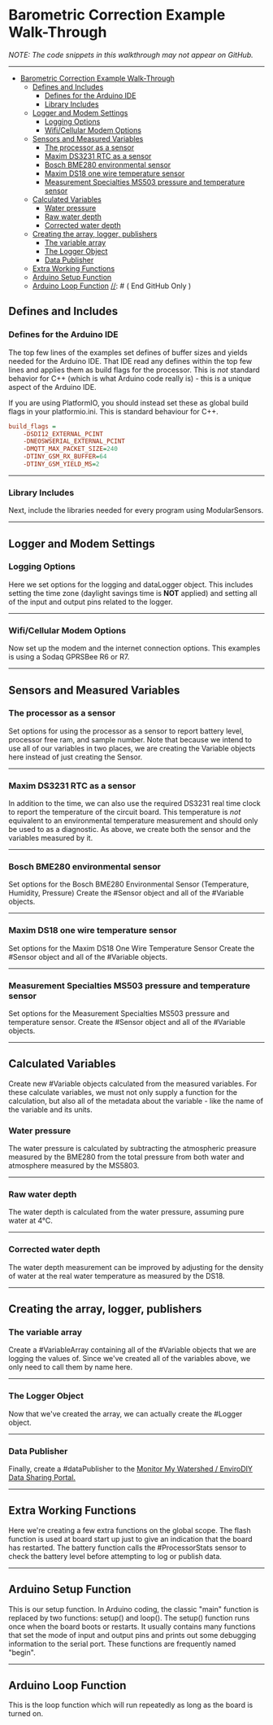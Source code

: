 [//]: # ( @page baro_rho_walkthrough Barometric Correction Walk-Through )
# Barometric Correction Example Walk-Through

_NOTE:  The code snippets in this walkthrough may not appear on GitHub._

[//]: # ( @copydoc baro_rho_example )
___

[//]: # ( @tableofcontents )

[//]: # ( Start GitHub Only )
- [Barometric Correction Example Walk-Through](#barometric-correction-example-walk-through)
  - [Defines and Includes](#defines-and-includes)
    - [Defines for the Arduino IDE](#defines-for-the-arduino-ide)
    - [Library Includes](#library-includes)
  - [Logger and Modem Settings](#logger-and-modem-settings)
    - [Logging Options](#logging-options)
    - [Wifi/Cellular Modem Options](#wificellular-modem-settings)
  - [Sensors and Measured Variables](#sensors-and-measured-variables)
    - [The processor as a sensor](#the-processor-as-a-sensor)
    - [Maxim DS3231 RTC as a sensor](#maxim-ds3231-rtc-as-a-sensor)
    - [Bosch BME280 environmental sensor](#bosch-bme280-environmental-sensor)
    - [Maxim DS18 one wire temperature sensor](#maxim-ds18-one-wire-temperature-sensor)
    - [Measurement Specialties MS503 pressure and temperature sensor](#measurement-specialties-ms503-pressure-and-temperature-sensor)
  - [Calculated Variables](#calculated-variables)
    - [Water pressure](#water-pressure)
    - [Raw water depth](#raw-water-depth)
    - [Corrected water depth](#corrected-water-depth)
  - [Creating the array, logger, publishers](#creating-the-array-logger-publishers)
    - [The variable array](#the-variable-array)
    - [The Logger Object](#the-logger-object)
    - [Data Publisher](#data-publisher)
  - [Extra Working Functions](#extra-working-functions)
  - [Arduino Setup Function](#arduino-setup-function)
  - [Arduino Loop Function](#arduino-loop-function)
[//]: # ( End GitHub Only )


[//]: # ( @section baro_rho_defines-and-includes Defines and Includes )
## Defines and Includes

[//]: # ( @subsection baro_rho_defines Defines for the Arduino IDE )
### Defines for the Arduino IDE
The top few lines of the examples set defines of buffer sizes and yields needed for the Arduino IDE.
That IDE read any defines within the top few lines and applies them as build flags for the processor.
This is _not_ standard behavior for C++ (which is what Arduino code really is) - this is a unique aspect of the Arduino IDE.

[//]: # ( @snippet{lineno} baro_rho_correction.ino defines )

If you are using PlatformIO, you should instead set these as global build flags in your platformio.ini.
This is standard behaviour for C++.

```ini
build_flags =
    -DSDI12_EXTERNAL_PCINT
    -DNEOSWSERIAL_EXTERNAL_PCINT
    -DMQTT_MAX_PACKET_SIZE=240
    -DTINY_GSM_RX_BUFFER=64
    -DTINY_GSM_YIELD_MS=2
```
___

[//]: # ( @subsection baro_rho_includes Library Includes )
### Library Includes

Next, include the libraries needed for every program using ModularSensors.

[//]: # ( @snippet{lineno} baro_rho_correction.ino includes )
___

[//]: # ( @section baro_rho_logger_and_modem_settings Logger and Modem Settings )
## Logger and Modem Settings

[//]: # ( @subsection baro_rho_logger_opts Logging Options )
### Logging Options

Here we set options for the logging and dataLogger object.
This includes setting the time zone (daylight savings time is **NOT** applied) and setting all of the input and output pins related to the logger.

[//]: # ( @snippet{lineno} baro_rho_correction.ino logging_options )
___


[//]: # ( @subsection baro_rho_modem_settings Wifi/Cellular Modem Options )
### Wifi/Cellular Modem Options

Now set up the modem and the internet connection options.
This examples is using a Sodaq GPRSBee R6 or R7.

[//]: # ( @snippet{lineno} baro_rho_correction.ino modem_settings )
___

[//]: # ( @section baro_rho_sensors_and_vars Sensors and Measured Variables )
## Sensors and Measured Variables

[//]: # ( @subsection baro_rho_processor_sensor The processor as a sensor )
### The processor as a sensor

Set options for using the processor as a sensor to report battery level, processor free ram, and sample number.
Note that because we intend to use all of our variables in two places, we are creating the Variable objects here instead of just creating the Sensor.

[//]: # ( @snippet{lineno} baro_rho_correction.ino processor_sensor )
___

[//]: # ( @subsection baro_rho_ds3231 Maxim DS3231 RTC as a sensor )
### Maxim DS3231 RTC as a sensor

In addition to the time, we can also use the required DS3231 real time clock to report the temperature of the circuit board.
This temperature is _not_ equivalent to an environmental temperature measurement and should only be used to as a diagnostic.
As above, we create both the sensor and the variables measured by it.

[//]: # ( @snippet{lineno} baro_rho_correction.ino ds3231 )
___

[//]: # ( @subsection baro_rho_bme280 Bosch BME280 environmental sensor )
### Bosch BME280 environmental sensor

Set options for the Bosch BME280 Environmental Sensor (Temperature, Humidity, Pressure)
Create the #Sensor object and all of the #Variable objects.

[//]: # ( @snippet{lineno} baro_rho_correction.ino bme280 )
___

[//]: # ( @subsection baro_rho_ds18 Maxim DS18 one wire temperature sensor )
### Maxim DS18 one wire temperature sensor

Set options for the Maxim DS18 One Wire Temperature Sensor
Create the #Sensor object and all of the #Variable objects.

[//]: # ( @snippet{lineno} baro_rho_correction.ino ds18 )
___

[//]: # ( @subsection baro_rho_ms5803  Measurement Specialties MS503 pressure and temperature sensor )
###  Measurement Specialties MS503 pressure and temperature sensor

Set options for the Measurement Specialties MS503 pressure and temperature sensor.
Create the #Sensor object and all of the #Variable objects.

[//]: # ( @snippet{lineno} baro_rho_correction.ino ms5803 )
___

[//]: # ( @section baro_rho_calc_vars Calculated Variables )
## Calculated Variables

Create new #Variable objects calculated from the measured variables.
For these calculate variables, we must not only supply a function for the calculation, but also all of the metadata about the variable - like the name of the variable and its units.

[//]: # ( @subsection baro_rho_pressure Water pressure )
### Water pressure

The water pressure is calculated by subtracting the atmospheric preasure measured by the BME280 from the total pressure from both water and atmosphere measured by the MS5803.

[//]: # ( @snippet{lineno} baro_rho_correction.ino calculated_pressure )
___

[//]: # ( @subsection baro_rho_raw_depth Raw water depth )
### Raw water depth

The water depth is calculated from the water pressure, assuming pure water at 4°C.

[//]: # ( @snippet{lineno} baro_rho_correction.ino calculated_uncorrected_depth )
___

[//]: # ( @subsection baro_rho_corrected_depth Corrected water depth )
### Corrected water depth

The water depth measurement can be improved by adjusting for the density of water at the real water temperature as measured by the DS18.

[//]: # ( @snippet{lineno} baro_rho_correction.ino calculated_corrected_depth )
___

[//]: # ( @section baro_rho_create_objs Creating the array, logger, publishers )
## Creating the array, logger, publishers

[//]: # ( @subsection baro_rho_variable_array The variable array )
### The variable array

Create a #VariableArray containing all of the #Variable objects that we are logging the values of.
Since we've created all of the variables above, we only need to call them by name here.

[//]: # ( @snippet{lineno} baro_rho_correction.ino variable_arrays )
___

[//]: # ( @subsection baro_rho_logger_obj The Logger Object )
### The Logger Object

Now that we've created the array, we can actually create the #Logger object.

[//]: # ( @snippet{lineno} baro_rho_correction.ino loggers )
___

[//]: # ( @subsection baro_rho_data_publisher Data Publisher )
### Data Publisher

Finally, create a #dataPublisher to the [Monitor My Watershed / EnviroDIY Data Sharing Portal.](http://monitormywatershed.org/)

[//]: # ( @snippet{lineno} baro_rho_correction.ino publishers )
___

[//]: # ( @section baro_rho_working Extra Working Functions )
## Extra Working Functions

Here we're creating a few extra functions on the global scope.
The flash function is used at board start up just to give an indication that the board has restarted.
The battery function calls the #ProcessorStats sensor to check the battery level before attempting to log or publish data.

[//]: # ( @snippet{lineno} baro_rho_correction.ino working_functions )
___

[//]: # ( @section baro_rho_setup Arduino Setup Function )
## Arduino Setup Function

This is our setup function.
In Arduino coding, the classic "main" function is replaced by two functions: setup() and loop().
The setup() function runs once when the board boots or restarts.
It usually contains many functions that set the mode of input and output pins and prints out some debugging information to the serial port.
These functions are frequently named "begin".

[//]: # ( @snippet{lineno} baro_rho_correction.ino setup )
___

[//]: # ( @section baro_rho_loop Arduino Loop Function )
## Arduino Loop Function

This is the loop function which will run repeatedly as long as the board is turned on.

[//]: # ( @snippet{lineno} baro_rho_correction.ino loop )